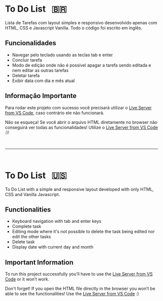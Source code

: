 # To Do List  &nbsp; 🇧🇷
Lista de Tarefas com layout simples e responsivo desenvolvido apenas com HTML, CSS e Javascript Vanilla. Todo o código foi escrito em inglês.

## Funcionalidades
- Navegar pelo teclado usando as teclas tab e enter
- Concluir tarefa
- Modo de edição onde não é possível apagar a tarefa sendo editada e nem editar as outras tarefas
- Deletar tarefa
- Exibir data com dia e mês atual

## Informação Importante
Para rodar este projeto com sucesso você precisará utilizar o [Live Server from VS Code](https://marketplace.visualstudio.com/items?itemName=ritwickdey.LiveServer), caso contrário ele não funcionará.

Não se esqueça! Se você abrir o arquivo HTML diretamente no browser não conseguirá ver todas as funcionalidades! Utilize o [Live Server from VS Code](https://marketplace.visualstudio.com/items?itemName=ritwickdey.LiveServer) :)!
<p>&nbsp;</p>

---

<p>&nbsp;</p>

# To Do List  &nbsp; 🇺🇸
To Do List with a simple and responsive layout developed with only HTML, CSS and Vanilla Javascript.

## Functionalities
- Keyboard navigation with tab and enter keys
- Complete task
- Editing mode where it's not possible to delete the task being edited nor edit the other tasks
- Delete task
- Display date with current day and month

## Important Information
To run this project successfully you’ll have to use the [Live Server from VS Code](https://marketplace.visualstudio.com/items?itemName=ritwickdey.LiveServer) or it won’t work.

Don't forget! If you open the HTML file directly in the browser you won’t be able to see the functionalities! Use the [Live Server from VS Code](https://marketplace.visualstudio.com/items?itemName=ritwickdey.LiveServer) :)
